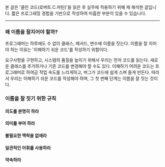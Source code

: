 본 글은 '클린 코드(로버트.C.마틴)'을 읽은 후 실무에 적용하기 위해 재 해석한 글입니다. 짧은 프로그래밍 경험을 기반으로 작성하여 미흡한 부분이 있을 수 있습니다.

---

### 왜 이름을 잘지어야 할까?
프로그래머는 하루에도 수 없이 클래스, 메서드, 변수에 이름을 짓는다. 이름을 잘 지어야 하는 이유는 '이해하기 쉬운 코드'를 작성하기 위함이다. 

요구사항을 구현하고, 시스템의 품질을 높이기 위해서 우리는 먼저 코드를 읽는다. 새로운 클래스를 추가하거나 기존 코드를 변경해야 할 수도 있다. 이해하기 어려운 코드는 프로그래머로 하여금 작업 속도를 느리게하고, 버그가 코드에 쉽게 스며 들게 만든다. 따라서 우리는 이해하기 쉬운 코드를 작성해야 하며, 그 첫 번째 단계는 이름을 잘 짓는 것이다.
### 이름을 잘 짓기 위한 규칙
#### 의도를 분명히 하라
#### 의미를 부여 하라
#### 불필요한 맥락을 없애라
#### 일관적인 어휘를 사용하라
#### 약속하라
